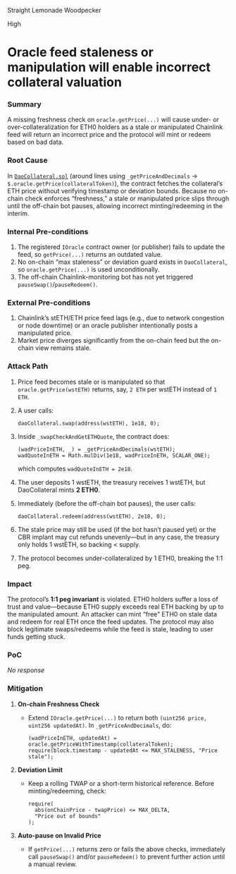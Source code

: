 Straight Lemonade Woodpecker

High

# Oracle feed staleness or manipulation will enable incorrect collateral valuation

### Summary

A missing freshness check on `oracle.getPrice(...)` will cause under- or over-collateralization for ETH0 holders as a stale or manipulated Chainlink feed will return an incorrect price and the protocol will mint or redeem based on bad data.

### Root Cause

In [`DaoCollateral.sol`](https://github.com/sherlock-audit/2025-05-usual-eth0/blob/main/eth0-protocol/src/daoCollateral/DaoCollateral.sol#L389) (around lines using `_getPriceAndDecimals` → `$.oracle.getPrice(collateralToken)`), the contract fetches the collateral’s ETH price without verifying timestamp or deviation bounds. Because no on-chain check enforces “freshness,” a stale or manipulated price slips through until the off-chain bot pauses, allowing incorrect minting/redeeming in the interim.

### Internal Pre-conditions

1. The registered `IOracle` contract owner (or publisher) fails to update the feed, so `getPrice(...)` returns an outdated value.
2. No on-chain “max staleness” or deviation guard exists in `DaoCollateral`, so `oracle.getPrice(...)` is used unconditionally.
3. The off-chain Chainlink-monitoring bot has not yet triggered `pauseSwap()`/`pauseRedeem()`.


### External Pre-conditions

1. Chainlink’s stETH/ETH price feed lags (e.g., due to network congestion or node downtime) or an oracle publisher intentionally posts a manipulated price.
2. Market price diverges significantly from the on-chain feed but the on-chain view remains stale.


### Attack Path

1. Price feed becomes stale or is manipulated so that `oracle.getPrice(wstETH)` returns, say, `2 ETH` per wstETH instead of `1 ETH`.
2. A user calls:

   ```solidity
   daoCollateral.swap(address(wstETH), 1e18, 0);
   ```
3. Inside `_swapCheckAndGetETHQuote`, the contract does:

   ```solidity
   (wadPriceInETH, _) = _getPriceAndDecimals(wstETH);
   wadQuoteInETH = Math.mulDiv(1e18, wadPriceInETH, SCALAR_ONE);
   ```

   which computes `wadQuoteInETH = 2e18`.
4. The user deposits 1 wstETH, the treasury receives 1 wstETH, but DaoCollateral mints **2 ETH0**.
5. Immediately (before the off-chain bot pauses), the user calls:

   ```solidity
   daoCollateral.redeem(address(wstETH), 2e18, 0);
   ```
6. The stale price may still be used (if the bot hasn’t paused yet) or the CBR implant may cut refunds unevenly—but in any case, the treasury only holds 1 wstETH, so backing < supply.
7. The protocol becomes under-collateralized by 1 ETH0, breaking the 1:1 peg.


### Impact

The protocol’s **1:1 peg invariant** is violated. ETH0 holders suffer a loss of trust and value—because ETH0 supply exceeds real ETH backing by up to the manipulated amount. An attacker can mint “free” ETH0 on stale data and redeem for real ETH once the feed updates. The protocol may also block legitimate swaps/redeems while the feed is stale, leading to user funds getting stuck.

### PoC

_No response_

### Mitigation

1. **On-chain Freshness Check**

   * Extend `IOracle.getPrice(...)` to return both `(uint256 price, uint256 updatedAt)`. In `_getPriceAndDecimals`, do:

     ```solidity
     (wadPriceInETH, updatedAt) = oracle.getPriceWithTimestamp(collateralToken);
     require(block.timestamp - updatedAt <= MAX_STALENESS, "Price stale");
     ```
2. **Deviation Limit**

   * Keep a rolling TWAP or a short-term historical reference. Before minting/redeeming, check:

     ```solidity
     require(
       abs(onChainPrice - twapPrice) <= MAX_DELTA, 
       "Price out of bounds"
     );
     ```
3. **Auto-pause on Invalid Price**

   * If `getPrice(...)` returns zero or fails the above checks, immediately call `pauseSwap()` and/or `pauseRedeem()` to prevent further action until a manual review.
